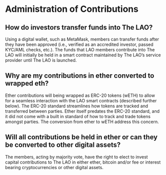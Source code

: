 # Administration of Contributions

## How do investors transfer funds into The LAO?

Using a digital wallet, such as MetaMask, members can transfer funds after they have been approved (i.e., verified as an accredited investor, passed KYC/AML checks, etc.).  The funds that LAO members contribute into The LAO will initially be held in a smart contract maintained by The LAO’s service provider until The LAO is launched.

## Why are my contributions in ether converted to wrapped eth?

Ether contributions will being wrapped as ERC-20 tokens (wETH) to allow for a seamless interaction with the LAO smart contracts (described further below).  The ERC-20 standard streamlines how tokens are tracked and transferred between parties.  Ether itself predates the ERC-20 standard, and it did not come with a built in standard of how to track and trade tokens amongst parties.  The conversion from ether to wETH address this concern.

## Will all contributions be held in ether or can they be converted to other digital assets?

The members, acting by majority vote, have the right to elect to invest capital contributions to The LAO in either ether, bitcoin and/or fee or interest bearing cryptocurrencies or other digital assets.
